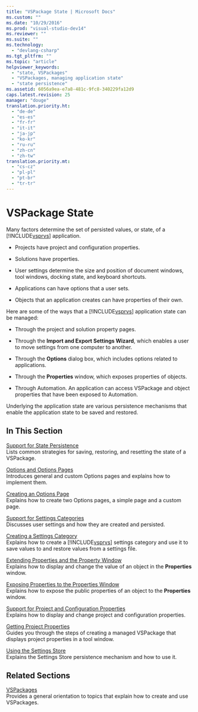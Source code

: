 ```yaml
---
title: "VSPackage State | Microsoft Docs"
ms.custom: ""
ms.date: "10/29/2016"
ms.prod: "visual-studio-dev14"
ms.reviewer: ""
ms.suite: ""
ms.technology: 
  - "devlang-csharp"
ms.tgt_pltfrm: ""
ms.topic: "article"
helpviewer_keywords: 
  - "state, VSPackages"
  - "VSPackages, managing application state"
  - "state persistence"
ms.assetid: 6056a9ea-e7a8-481c-9fc8-340229fa12d9
caps.latest.revision: 25
manager: "douge"
translation.priority.ht: 
  - "de-de"
  - "es-es"
  - "fr-fr"
  - "it-it"
  - "ja-jp"
  - "ko-kr"
  - "ru-ru"
  - "zh-cn"
  - "zh-tw"
translation.priority.mt: 
  - "cs-cz"
  - "pl-pl"
  - "pt-br"
  - "tr-tr"
---
```

# VSPackage State
Many factors determine the set of persisted values, or state, of a [!INCLUDE[vsprvs](../code-quality/includes/vsprvs_md.md)] application.  
  
-   Projects have project and configuration properties.  
  
-   Solutions have properties.  
  
-   User settings determine the size and position of document windows, tool windows, docking state, and keyboard shortcuts.  
  
-   Applications can have options that a user sets.  
  
-   Objects that an application creates can have properties of their own.  
  
 Here are some of the ways that a [!INCLUDE[vsprvs](../code-quality/includes/vsprvs_md.md)] application state can be managed:  
  
-   Through the project and solution property pages.  
  
-   Through the **Import and Export Settings Wizard**, which enables a user to move settings from one computer to another.  
  
-   Through the **Options** dialog box, which includes options related to applications.  
  
-   Through the **Properties** window, which exposes properties of objects.  
  
-   Through Automation. An application can access VSPackage and object properties that have been exposed to Automation.  
  
 Underlying the application state are various persistence mechanisms that enable the application state to be saved and restored.  
  
## In This Section  
 [Support for State Persistence](../misc/support-for-state-persistence.md)  
 Lists common strategies for saving, restoring, and resetting the state of a VSPackage.  
  
 [Options and Options Pages](../extensibility/internals/options-and-options-pages.md)  
 Introduces general and custom Options pages and explains how to implement them.  
  
 [Creating an Options Page](../extensibility/creating-an-options-page.md)  
 Explains how to create two Options pages, a simple page and a custom page.  
  
 [Support for Settings Categories](../misc/support-for-settings-categories.md)  
 Discusses user settings and how they are created and persisted.  
  
 [Creating a Settings Category](../extensibility/creating-a-settings-category.md)  
 Explains how to create a [!INCLUDE[vsprvs](../code-quality/includes/vsprvs_md.md)] settings category and use it to save values to and restore values from a settings file.  
  
 [Extending Properties and the Property Window](../extensibility/extending-properties-and-the-property-window.md)  
 Explains how to display and change the value of an object in the **Properties** window.  
  
 [Exposing Properties to the Properties Window](../extensibility/exposing-properties-to-the-properties-window.md)  
 Explains how to expose the public properties of an object to the **Properties** window.  
  
 [Support for Project and Configuration Properties](../extensibility/internals/support-for-project-and-configuration-properties.md)  
 Explains how to display and change project and configuration properties.  
  
 [Getting Project Properties](../extensibility/getting-project-properties.md)  
 Guides you through the steps of creating a managed VSPackage that displays project properties in a tool window.  
  
 [Using the Settings Store](../extensibility/using-the-settings-store.md)  
 Explains the Settings Store persistence mechanism and how to use it.  
  
## Related Sections  
 [VSPackages](../extensibility/internals/vspackages.md)  
 Provides a general orientation to topics that explain how to create and use VSPackages.